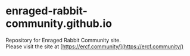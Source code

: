# enraged-rabbit-community.github.io
Repository for Enraged Rabbit Community site.
<br />
Please visit the site at [https://ercf.community/](https://ercf.community/)
